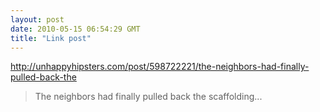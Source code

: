 ```yaml
---
layout: post
date: 2010-05-15 06:54:29 GMT
title: "Link post"
---
```

<http://unhappyhipsters.com/post/598722221/the-neighbors-had-finally-pulled-back-the>

> The neighbors had finally pulled back the scaffolding...